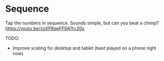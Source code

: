 # Sequence
Tap the numbers in sequence. Sounds simple, but can you beat a chimp? https://youtu.be/zsXP8qeFF6A?t=20s

TODO:
- Improve scaling for desktop and tablet (best played on a phone right now)
